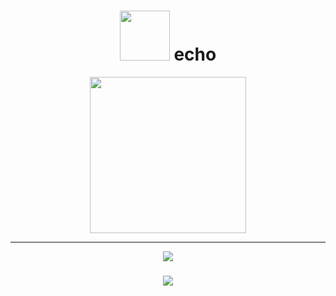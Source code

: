 <h1 align="center">
<img src="https://media.giphy.com/media/hvRJCLFzcasrR4ia7z/giphy.gif" width="80px"/>
echo
</h1>
<!-- <h3 align="center">"A passionate to build Amazing User Interface"</h3> -->

<div id="header" align="center">
  <img src="https://media4.giphy.com/media/WFZvB7VIXBgiz3oDXE/giphy.gif?cid=ecf05e47uip2ltzs3t7cewsr2ehhx1ghmjdmspfx2jwhm16z&ep=v1_stickers_search&rid=giphy.gif" width="250"/>
</div>



___




<div align="center" >
  <img src="https://skillicons.dev/icons?i=js,ts,go"  />
<!--   <img width="1000" />
  <img src="https://skillicons.dev/icons?i=react,next,express,nest,nodejs" /> 
  <img width="1000" />
  <img src="https://skillicons.dev/icons?i=postgres,mongo,redis,firebase,sequelize,prisma" /> 
  <img width="1000" />
  <img src="https://skillicons.dev/icons?i=aws,gcp,docker,androidstudio" /> 
  <img width="1000" />
  <img src="https://skillicons.dev/icons?i=yarn,bun,npm,pnpm" />  -->
</div>


###

<div align="center">

![](https://github-readme-stats.vercel.app/api/top-langs/?username=Noppawat3939&theme=transparent&hide_border=true&include_all_commits=false&count_private=true&layout=compact)

</div>



